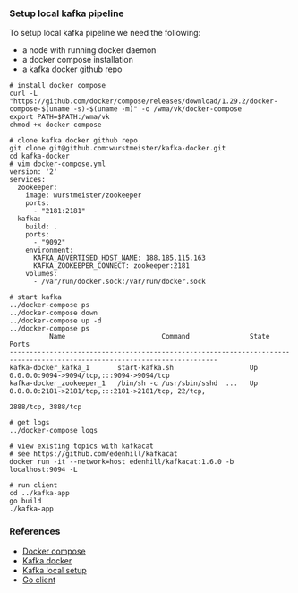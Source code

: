 ### Setup local kafka pipeline
To setup local kafka pipeline we need the following:
- a node with running docker daemon
- a docker compose installation
- a kafka docker github repo

```
# install docker compose
curl -L "https://github.com/docker/compose/releases/download/1.29.2/docker-compose-$(uname -s)-$(uname -m)" -o /wma/vk/docker-compose
export PATH=$PATH:/wma/vk
chmod +x docker-compose

# clone kafka docker github repo
git clone git@github.com:wurstmeister/kafka-docker.git
cd kafka-docker
# vim docker-compose.yml
version: '2'
services:
  zookeeper:
    image: wurstmeister/zookeeper
    ports:
      - "2181:2181"
  kafka:
    build: .
    ports:
      - "9092"
    environment:
      KAFKA_ADVERTISED_HOST_NAME: 188.185.115.163
      KAFKA_ZOOKEEPER_CONNECT: zookeeper:2181
    volumes:
      - /var/run/docker.sock:/var/run/docker.sock

# start kafka
../docker-compose ps
../docker-compose down
../docker-compose up -d
../docker-compose ps
          Name                        Command               State                           Ports
--------------------------------------------------------------------------------------------------------------------------
kafka-docker_kafka_1       start-kafka.sh                   Up      0.0.0.0:9094->9094/tcp,:::9094->9094/tcp
kafka-docker_zookeeper_1   /bin/sh -c /usr/sbin/sshd  ...   Up      0.0.0.0:2181->2181/tcp,:::2181->2181/tcp, 22/tcp,
                                                                    2888/tcp, 3888/tcp

# get logs
../docker-compose logs

# view existing topics with kafkacat
# see https://github.com/edenhill/kafkacat
docker run -it --network=host edenhill/kafkacat:1.6.0 -b localhost:9094 -L

# run client
cd ../kafka-app
go build
./kafka-app
```

### References

- [Docker compose](https://docs.docker.com/compose/install/)
- [Kafka docker](https://github.com/wurstmeister/kafka-docker)
- [Kafka local setup](https://www.kimsereylam.com/kafka/docker/2020/10/16/setup-local-kafka-with-docker.html)
- [Go client](https://www.sohamkamani.com/golang/working-with-kafka/)
